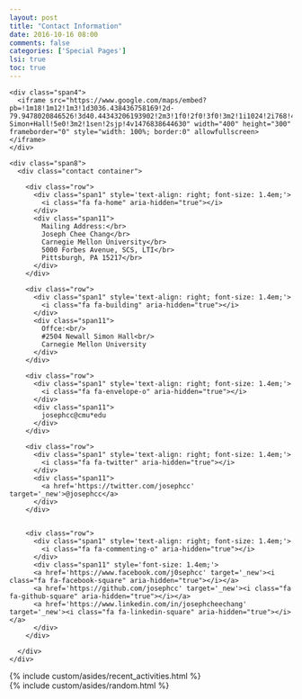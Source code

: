 ```yaml
---
layout: post
title: "Contact Information"
date: 2016-10-16 08:00
comments: false
categories: ['Special Pages']
lsi: true
toc: true
---
```




<div class="container">
  <div class="row">

    <div class="span4">
      <iframe src="https://www.google.com/maps/embed?pb=!1m18!1m12!1m3!1d3036.438436758169!2d-79.9478020846526!3d40.44343206193902!2m3!1f0!2f0!3f0!3m2!1i1024!2i768!4f13.1!3m3!1m2!1s0x8834f2216b3de60b%3A0x9dc3e7773e241828!2sNewell-Simon+Hall!5e0!3m2!1sen!2sjp!4v1476838644630" width="400" height="300" frameborder="0" style="width: 100%; border:0" allowfullscreen></iframe>
    </div>

    <div class="span8">
      <div class="contact container">

        <div class="row">
          <div class="span1" style='text-align: right; font-size: 1.4em;'>
            <i class="fa fa-home" aria-hidden="true"></i>
          </div>
          <div class="span11">
            Mailing Address:</br>
            Joseph Chee Chang</br>
            Carnegie Mellon University</br>
            5000 Forbes Avenue, SCS, LTI</br>
            Pittsburgh, PA 15217</br>
          </div>
        </div>

        <div class="row">
          <div class="span1" style='text-align: right; font-size: 1.4em;'>
            <i class="fa fa-building" aria-hidden="true"></i>
          </div>
          <div class="span11">
            Offce:<br/>
            #2504 Newall Simon Hall<br/>
            Carnegie Mellon University
          </div>
        </div>

        <div class="row">
          <div class="span1" style='text-align: right; font-size: 1.4em;'>
            <i class="fa fa-envelope-o" aria-hidden="true"></i>
          </div>
          <div class="span11">
            josephcc@cmu*edu
          </div>
        </div>

        <div class="row">
          <div class="span1" style='text-align: right; font-size: 1.4em;'>
            <i class="fa fa-twitter" aria-hidden="true"></i>
          </div>
          <div class="span11">
            <a href='https://twitter.com/josephcc' target='_new'>@josephcc</a>
          </div>
        </div>


        <div class="row">
          <div class="span1" style='text-align: right; font-size: 1.4em;'>
            <i class="fa fa-commenting-o" aria-hidden="true"></i>
          </div>
          <div class="span11" style='font-size: 1.4em;'>
          <a href='https://www.facebook.com/j0sephcc' target='_new'><i class="fa fa-facebook-square" aria-hidden="true"></i></a>
          <a href='https://github.com/josephcc' target='_new'><i class="fa fa-github-square" aria-hidden="true"></i></a>
          <a href='https://www.linkedin.com/in/josephcheechang' target='_new'><i class="fa fa-linkedin-square" aria-hidden="true"></i></a>
          </div>
        </div>

      </div>
    </div>

  </div>
</div>


<div>
  {% include custom/asides/recent_activities.html %}
</div>


<div>
  {% include custom/asides/random.html %}
</div>

